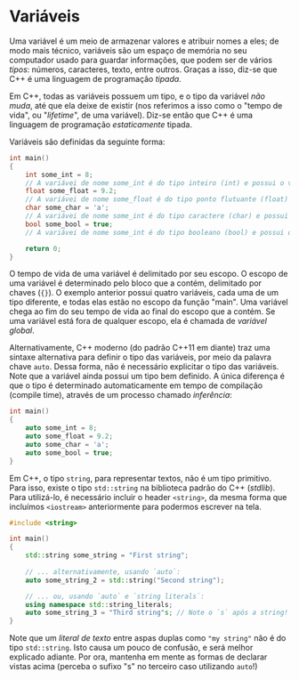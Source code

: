 # Variáveis

Uma variável é um meio de armazenar valores e atribuir nomes a eles; de modo mais técnico, variáveis são um espaço de memória no seu computador usado para guardar informações, que podem ser de vários _tipos_: números, caracteres, texto, entre outros. Graças a isso, diz-se que C++ é uma linguagem de programação _tipada_.

Em C++, todas as variáveis possuem um tipo, e o tipo da variável _não muda_, até que ela deixe de existir (nos referimos a isso como o "tempo de vida", ou "_lifetime_", de uma variável). Diz-se então que C++ é uma linguagem de programação _estaticamente_ tipada.

Variáveis são definidas da seguinte forma:

```cpp
int main()
{
    int some_int = 8;
    // A variávei de nome some_int é do tipo inteiro (int) e possui o valor 8
    float some_float = 9.2;
    // A variávei de nome some_float é do tipo ponto flutuante (float) e possui o valor 9.2
    char some_char = 'a';
    // A variávei de nome some_int é do tipo caractere (char) e possui o valor 'a'
    bool some_bool = true;
    // A variávei de nome some_int é do tipo booleano (bool) e possui o valor true

    return 0;
}
```

O tempo de vida de uma variável é delimitado por seu escopo. O escopo de uma variável é determinado pelo bloco que a contém, delimitado por chaves (`{}`). O exemplo anterior possui quatro variáveis, cada uma de um tipo diferente, e todas elas estão no escopo da função "main". Uma variável chega ao fim do seu tempo de vida ao final do escopo que a contém. Se uma variável está fora de qualquer escopo, ela é chamada de _variável global_.

Alternativamente, C++ moderno (do padrão C++11 em diante) traz uma sintaxe alternativa para definir o tipo das variáveis, por meio da palavra chave `auto`. Dessa forma, não é necessário explicitar o tipo das variáveis. Note que a variável ainda possui um tipo bem definido. A única diferença é que o tipo é determinado automaticamente em tempo de compilação (compile time), através de um processo chamado _inferência_:

```cpp
int main()
{
    auto some_int = 8;
    auto some_float = 9.2;
    auto some_char = 'a';
    auto some_bool = true;
}
```

Em C++, o tipo `string`, para representar textos, não é um tipo primitivo. Para isso, existe o tipo `std::string` na biblioteca padrão do C++ (_stdlib_). Para utilizá-lo, é necessário incluir o header `<string>`, da mesma forma que incluímos `<iostream>` anteriormente para podermos escrever na tela.

```cpp
#include <string>

int main()
{
    std::string some_string = "First string";
    
    // ... alternativamente, usando `auto`:
    auto some_string_2 = std::string("Second string");

    // ... ou, usando `auto` e `string literals`:
    using namespace std::string_literals;
    auto some_string_3 = "Third string"s; // Note o `s` após a string!
}
```

Note que um _literal de texto_ entre aspas duplas como `"my string"` não é do tipo `std::string`.
Isto causa um pouco de confusão, e será melhor explicado adiante.
Por ora, mantenha em mente as formas de declarar vistas acima (perceba o sufixo "s" no terceiro caso utilizando `auto`!)
